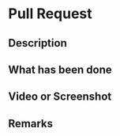 # Pull Request

## Description

<!-- Provide a clear and concise description of what this PR is about -->

## What has been done

<!-- List the key changes and features implemented in this PR -->

## Video or Screenshot

<!-- Add video/screenshots that demonstrate the changes visually -->

## Remarks

<!-- Any additional notes, warnings, or things reviewers should know -->

<!-- Add any other context about the PR here -->
